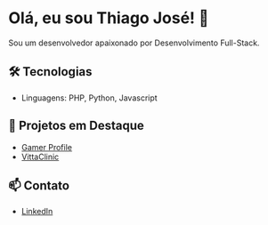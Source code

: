 # Olá, eu sou Thiago José! 👋
Sou um desenvolvedor apaixonado por Desenvolvimento Full-Stack.

## 🛠 Tecnologias
- Linguagens: PHP, Python, Javascript

## 🌟 Projetos em Destaque
- [Gamer Profile](https://github.com/thigodev/nlw-esports-explorer)
- [VittaClinic](https://github.com/thigodev/VittaClinic)

## 📫 Contato
- [LinkedIn](https://www.linkedin.com/in/thiago-jose-33b2aa310/)

